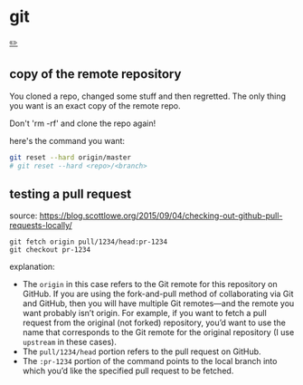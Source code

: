 # git
[✏️](https://github.com/meleu/my-notes/edit/master/git.md)

## copy of the remote repository

You cloned a repo, changed some stuff and then regretted. The only thing you want is an exact copy of the remote repo.

Don't 'rm -rf' and clone the repo again!

here's the command you want:

```sh
git reset --hard origin/master
# git reset --hard <repo>/<branch>
```

## testing a pull request

source: <https://blog.scottlowe.org/2015/09/04/checking-out-github-pull-requests-locally/>
```
git fetch origin pull/1234/head:pr-1234
git checkout pr-1234
```
explanation:

- The `origin` in this case refers to the Git remote for this repository on GitHub. If you are using the fork-and-pull method of collaborating via Git and GitHub, then you will have multiple Git remotes—and the remote you want probably isn’t origin. For example, if you want to fetch a pull request from the original (not forked) repository, you’d want to use the name that corresponds to the Git remote for the original repository (I use `upstream` in these cases).
- The `pull/1234/head` portion refers to the pull request on GitHub.
- The `:pr-1234` portion of the command points to the local branch into which you’d like the specified pull request to be fetched.
